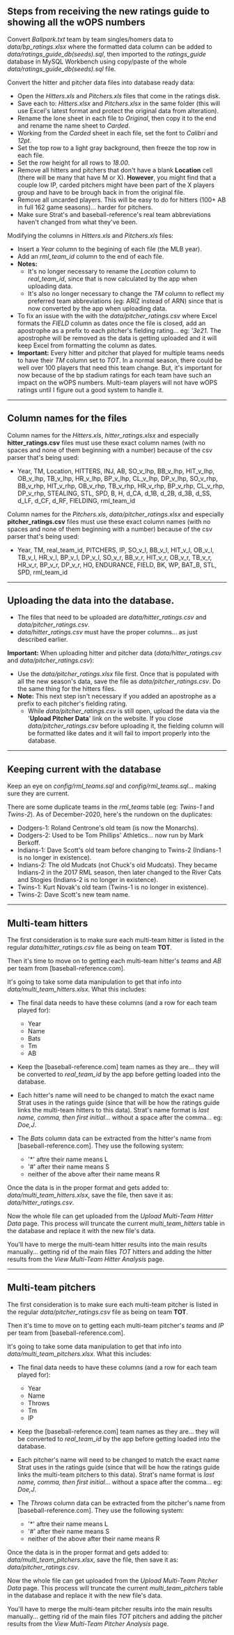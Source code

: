 ## Steps from receiving the new ratings guide to showing all the wOPS numbers

Convert _Ballpark.txt_ team by team singles/homers data to _data/bp_ratings.xlsx_ where the formatted data column can be added to _data/ratings_guide_db(seeds).sql_, then imported to the _ratings_guide_ database in MySQL Workbench using copy/paste of the whole _data/ratings_guide_db(seeds).sql_ file.

Convert the hitter and pitcher data files into database ready data:

-   Open the _Hitters.xls_ and _Pitchers.xls_ files that come in the ratings disk.
-   Save each to: _Hitters.xlsx_ and _Pitchers.xlsx_ in the same folder (this will use Excel's latest format and protect the original data from alteration).
-   Rename the lone sheet in each file to _Original_, then copy it to the end and rename the name sheet to _Carded_.
-   Working from the _Carded_ sheet in each file, set the font to _Calibri_ and _12pt_.
-   Set the top row to a light gray background, then freeze the top row in each file.
-   Set the row height for all rows to _18.00_.
-   Remove all hitters and pitchers that don't have a blank **Location** cell (there will be many that have M or X). **However**, you might find that a couple low IP, carded pitchers might have been part of the X players group and have to be brough back in from the original file.
-   Remove all uncarded players. This will be easy to do for hitters (100+ AB in full 162 game seasons)... harder for pitchers.
-   Make sure Strat's and baseball-reference's real team abbreviations haven't changed from what they've been.

Modifying the columns in _Hitters.xls_ and _Pitchers.xls_ files:

-   Insert a _Year_ column to the begining of each file (the MLB year).
-   Add an _rml_team_id_ column to the end of each file.
-   **Notes:**
    -   It's no longer necessary to rename the _Location_ column to _real_team_id_, since that is now calculated by the app when uploading data.
    -   It's also no longer necessary to change the _TM_ column to reflect my preferred team abbreviations (eg: ARIZ instead of ARN) since that is now converted by the app when uploading data.
-   To fix an issue with the with the _data/pitcher_ratings.csv_ where Excel formats the _FIELD_ column as dates once the file is closed, add an apostrophe as a prefix to each pitcher's fielding rating... eg: _'3e21_. The apostrophe will be removed as the data is getting uploaded and it will keep Excel from formatting the column as dates.
-   **Important:** Every hitter and pitcher that played for multiple teams needs to have their _TM_ column set to _TOT_. In a normal season, there could be well over 100 players that need this team change. But, it's important for now because of the bp stadium ratings for each team have such an impact on the wOPS numbers. Multi-team players will not have wOPS ratings until I figure out a good system to handle it.

---

## Column names for the files

Column names for the _Hitters.xls_, _hitter_ratings.xlsx_ and especially **hitter_ratings.csv** files must use these exact column names (with no spaces and none of them beginning with a number) because of the csv parser that's being used:

-   Year, TM, Location, HITTERS, INJ, AB, SO_v_lhp, BB_v_lhp, HIT_v_lhp, OB_v_lhp, TB_v_lhp, HR_v_lhp, BP_v_lhp, CL_v_lhp, DP_v_lhp, SO_v_rhp, BB_v_rhp, HIT_v_rhp, OB_v_rhp, TB_v_rhp, HR_v_rhp, BP_v_rhp, CL_v_rhp, DP_v_rhp, STEALING, STL, SPD, B, H, d_CA, d_1B, d_2B, d_3B, d_SS, d_LF, d_CF, d_RF, FIELDING, rml_team_id

Column names for the _Pitchers.xls_, _data/pitcher_ratings.xlsx_ and especially **pitcher_ratings.csv** files must use these exact column names (with no spaces and none of them beginning with a number) because of the csv parser that's being used:

-   Year, TM, real_team_id, PITCHERS, IP, SO_v_l, BB_v_l, HIT_v_l, OB_v_l, TB_v_l, HR_v_l, BP_v_l, DP_v_l, SO_v_r, BB_v_r, HIT_v_r, OB_v_r, TB_v_r, HR_v_r, BP_v_r, DP_v_r, HO, ENDURANCE, FIELD, BK, WP, BAT_B, STL, SPD, rml_team_id

---

## Uploading the data into the database.

-   The files that need to be uploaded are _data/hitter_ratings.csv_ and _data/pitcher_ratings.csv_.
-   _data/hitter_ratings.csv_ must have the proper columns... as just described earlier.

**Important:** When uploading hitter and pitcher data (_data/hitter_ratings.csv_ and _data/pitcher_ratings.csv_):

-   Use the _data/pitcher_ratings.xlsx_ file first. Once that is populated with all the new season's data, save the file as _data/pitcher_ratings.csv_. Do the same thing for the hitters files.
-   **Note:** This next step isn't necessary if you added an apostrophe as a prefix to each pitcher's fielding rating.
    -   While _data/pitcher_ratings.csv_ is still open, upload the data via the '**Upload Pitcher Data**' link on the website. If you close _data/pitcher_ratings.csv_ before uploading it, the fielding column will be formatted like dates and it will fail to import properly into the database.

---

## Keeping current with the database

Keep an eye on _config/rml_teams.sql_ and _config/rml_teams.sql_... making sure they are current.

There are some duplicate teams in the _rml_teams_ table (eg: _Twins-1_ and _Twins-2_). As of December-2020, here's the rundown on the duplicates:

-   Dodgers-1: Roland Centrone's old team (is now the Monarchs).
-   Dodgers-2: Used to be Tom Phillips' Athletics... now run by Mark Berkoff.
-   Indians-1: Dave Scott's old team before changing to Twins-2 (Indians-1 is no longer in existence).
-   Indians-2: The old Mudcats (not Chuck's old Mudcats). They became Indians-2 in the 2017 RML season, then later changed to the River Cats and Stogies (Indians-2 is no longer in existence).
-   Twins-1: Kurt Novak's old team (Twins-1 is no longer in existence).
-   Twins-2: Dave Scott's new team name.

---

## Multi-team hitters

The first consideration is to make sure each multi-team hitter is listed in the regular _data/hitter_ratings.csv_ file as being on team **TOT**.

Then it's time to move on to getting each multi-team hitter's _teams_ and _AB_ per team from [baseball-reference.com].

It's going to take some data manipulation to get that info into _data/multi_team_hitters.xlsx_. What this includes:

-   The final data needs to have these columns (and a row for each team played for):

    -   Year
    -   Name
    -   Bats
    -   Tm
    -   AB

-   Keep the [baseball-reference.com] team names as they are... they will be converted to _real_team_id_ by the app before getting loaded into the database.

-   Each hitter's name will need to be changed to match the exact name Strat uses in the ratings guide (since that will be how the ratings guide links the multi-team hitters to this data). Strat's name format is _last name, comma, then first initial_... without a space after the comma... eg: _Doe,J_.

-   The _Bats_ column data can be extracted from the hitter's name from [baseball-reference.com]. They use the following system:

    -   '\*' aftre their name means L
    -   '#' after their name means S
    -   neither of the above after their name means R

Once the data is in the proper format and gets added to: _data/multi_team_hitters.xlsx_, save the file, then save it as: _data/hitter_ratings.csv_.

Now the whole file can get uploaded from the _Upload Multi-Team Hitter Data_ page. This process will truncate the current _multi_team_hitters_ table in the database and replace it with the new file's data.

You'll have to merge the multi-team hitter results into the main results manually... getting rid of the main files _TOT_ hitters and adding the hitter results from the _View Multi-Team Hitter Analysis_ page.

---

## Multi-team pitchers

The first consideration is to make sure each multi-team pitcher is listed in the regular _data/pitcher_ratings.csv_ file as being on team **TOT**.

Then it's time to move on to getting each multi-team pitcher's _teams_ and _IP_ per team from [baseball-reference.com].

It's going to take some data manipulation to get that info into _data/multi_team_pitchers.xlsx_. What this includes:

-   The final data needs to have these columns (and a row for each team played for):

    -   Year
    -   Name
    -   Throws
    -   Tm
    -   IP

-   Keep the [baseball-reference.com] team names as they are... they will be converted to _real_team_id_ by the app before getting loaded into the database.

-   Each pitcher's name will need to be changed to match the exact name Strat uses in the ratings guide (since that will be how the ratings guide links the multi-team pitchers to this data). Strat's name format is _last name, comma, then first initial_... without a space after the comma... eg: _Doe,J_.

-   The _Throws_ column data can be extracted from the pitcher's name from [baseball-reference.com]. They use the following system:

    -   '\*' aftre their name means L
    -   '#' after their name means S
    -   neither of the above after their name means R

Once the data is in the proper format and gets added to: _data/multi_team_pitchers.xlsx_, save the file, then save it as: _data/pitcher_ratings.csv_.

Now the whole file can get uploaded from the _Upload Multi-Team Pitcher Data_ page. This process will truncate the current _multi_team_pitchers_ table in the database and replace it with the new file's data.

You'll have to merge the multi-team pitcher results into the main results manually... getting rid of the main files _TOT_ pitchers and adding the pitcher results from the _View Multi-Team Pitcher Analysis_ page.
